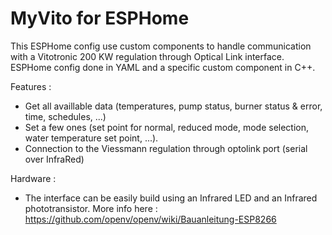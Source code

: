 # MyVito for ESPHome


This ESPHome config use custom components to handle communication with a Vitotronic 200 KW regulation through Optical Link interface.  ESPHome config done in YAML and a specific custom component in C++.

Features :

* Get all availlable data (temperatures, pump status, burner status & error, time, schedules, ...)
* Set a few ones (set point for normal, reduced mode, mode selection, water temperature set point, ...).
* Connection to the Viessmann regulation through optolink port (serial over InfraRed)

Hardware :
* The interface can be easily build using an Infrared LED and an Infrared phototransistor.  More info here : https://github.com/openv/openv/wiki/Bauanleitung-ESP8266

